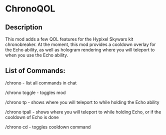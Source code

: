# ChronoQOL

## **Description**
This mod adds a few QOL features for the Hypixel Skywars kit chronobreaker. At the moment, this mod provides a cooldown overlay for the Echo ability, as well as hologram rendering where you will teleport to when you use the Echo ability.

## List of Commands:
/chrono - list all commands in chat

/chrono toggle - toggles mod

/chrono tp - shows where you will teleport to while holding the Echo ability

/chrono tpall - shows where you will teleport to while holding Echo, or if the cooldown of Echo is done

/chrono cd - toggles cooldown command
